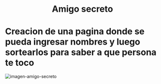 <h1 align="center"> Amigo secreto </h1>
<h1>Creacion de una pagina donde se pueda ingresar nombres y luego sortearlos para saber a que persona te toco</h1>

![imagen-amigo-secreto](https://github.com/user-attachments/assets/992f5b14-43b3-4bf6-bb8b-c719dddc5cc4)

